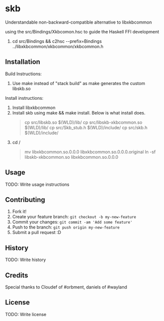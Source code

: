 # skb

Understandable non-backward-compatible alternative to libxkbcommon

using the src/Bindings/Xkbcomon.hsc to guide the Haskell FFI development

1. cd src/Bindings && c2hsc --prefix=Bindings ../libxkbcommon/xkbcommon/xkbcommon.h

## Installation

Build Instructions:

1.   Use make instead of "stack build" as make generates the custom libskb.so

Install instructions:

1. Install libxkbcommon
2. Install skb using make && make install. Below is what install does.
    > cp src/libskb.so $(WLD)/lib/
    > cp src/libskb-xkbcommon.so $(WLD)/lib/
    > cp src/Skb_stub.h $(WLD)/include/
    > cp src/skb.h $(WLD)/include/
3. cd <lib directory>/
    > mv libxkbcommon.so.0.0.0 libxkbcommon.so.0.0.0.original
    > ln -sf libskb-xkbcommon.so libxkbcommon.so.0.0.0

## Usage

TODO: Write usage instructions

## Contributing

1. Fork it!
2. Create your feature branch: `git checkout -b my-new-feature`
3. Commit your changes: `git commit -am 'Add some feature'`
4. Push to the branch: `git push origin my-new-feature`
5. Submit a pull request :D

## History

TODO: Write history

## Credits

Special thanks to Cloudef of #orbment, daniels of #wayland

## License

TODO: Write license
